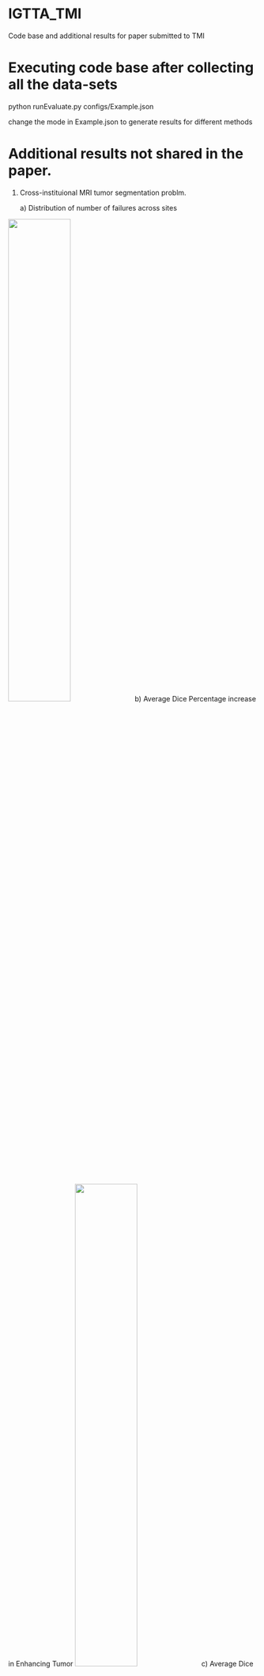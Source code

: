 # IGTTA_TMI
Code base and additional results for paper submitted to TMI

# Executing code base after collecting all the data-sets
python runEvaluate.py configs/Example.json 

change the mode in Example.json to generate results for different methods

# Additional results not shared in the paper. 
1) Cross-instituional MRI tumor segmentation problm.

   a) Distribution of number of failures across sites


 <img src="https://github.com/hariharanrav/IGTTA_TMI/assets/75911061/184977ad-cdee-44a8-87a7-223e83d1e574" width=50% height=50%>   
 b) Average Dice Percentage increase in Enhancing Tumor
 <img src="https://github.com/hariharanrav/IGTTA_TMI/assets/75911061/663596e4-c75c-47db-9dd5-eb8dc173915f" width=50% height=50%>   
 c) Average Dice Percentage increase in Tumor Core
 <img src="https://github.com/hariharanrav/IGTTA_TMI/assets/75911061/663596e4-c75c-47db-9dd5-eb8dc173915f" width=50% height=50%>   


2) OCT Retinal layers segmentation on both Spectralis and Cirrus Datasets


<img width="1000" alt="image" src="https://github.com/hariharanrav/IGTTA_TMI/assets/75911061/8ead7313-6fa2-4675-8d59-dfbce185e059">



